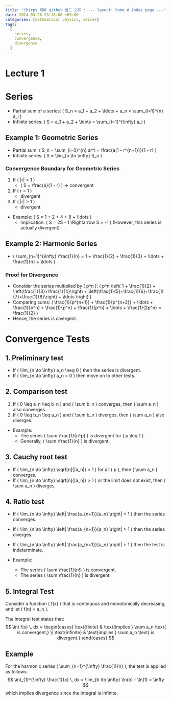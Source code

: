 ```yaml
---
title: "Chirpy 테마 github 빌드 오류 : --- layout: home # Index page ---"
date: 2024-03-26 23:18:00 +09:00
categories: [mathmatical physics, seires]
tags:
  [
    series,
    convergence,
    divergence
  ]
---
```



# Lecture 1

# Series

- Partial sum of a series: 
  \( S_n = a_1 + a_2 + \ldots + a_n = \sum_{i=1}^{n} a_i \)
- Infinite series: 
  \( S = a_1 + a_2 + \ldots = \sum_{i=1}^{\infty} a_i \)

## Example 1: Geometric Series

- Partial sum: 
  \( S_n = \sum_{i=0}^{n} ar^i = \frac{a(1 - r^{n+1})}{1 - r} \)
- Infinite series: 
  \( S = \lim_{n \to \infty} S_n \)

### Convergence Boundary for Geometric Series
1) If \( |r| < 1 \)
   - \( S = \frac{a}{1 - r} \) => convergent
2) If \( r = 1 \)
   - divergent
3) If \( |r| > 1 \)
   - divergent

- Example: 
  \( S = 1 + 2 + 4 + 8 + \ldots \) 
  - Implication: \( S = 2S - 1 \Rightarrow S = -1 \) (However, this series is actually divergent)

## Example 2: Harmonic Series

- \( \sum_{n=1}^{\infty} \frac{1}{n} = 1 + \frac{1}{2} + \frac{1}{3} + \ldots + \frac{1}{n} + \ldots \)

### Proof for Divergence
- Consider the series multiplied by \( p^n \):
  \( p^n \left( 1 + \frac{1}{2} + \left(\frac{1}{3}+\frac{1}{4}\right) + \left(\frac{1}{5}+\frac{1}{6}+\frac{1}{7}+\frac{1}{8}\right) + \ldots \right) \)
- Comparing sums:
  \( \frac{1}{p^{n+1}} + \frac{1}{p^{n+2}} + \ldots + \frac{1}{p^n} > \frac{1}{p^n} + \frac{1}{p^n} + \ldots + \frac{1}{2p^n} = \frac{1}{2} \)
- Hence, the series is divergent.

# Convergence Tests

## 1. Preliminary test

- If \( \lim_{n \to \infty} a_n \neq 0 \) then the series is divergent.
- If \( \lim_{n \to \infty} a_n = 0 \) then move on to other tests.

## 2. Comparison test

1. If \( 0 \leq a_n \leq b_n \) and \( \sum b_n \) converges, then \( \sum a_n \) also converges.
2. If \( 0 \leq b_n \leq a_n \) and \( \sum b_n \) diverges, then \( \sum a_n \) also diverges.

- Example: 
  - The series \( \sum \frac{1}{n^p} \) is divergent for \( p \leq 1 \).
  - Generally, \( \sum \frac{1}{n} \) is divergent.

## 3. Cauchy root test

- If \( \lim_{n \to \infty} \sqrt[n]{|a_n|} < 1 \) for all \( p \), then \( \sum a_n \) converges.
- If \( \lim_{n \to \infty} \sqrt[n]{|a_n|} > 1 \) or the limit does not exist, then \( \sum a_n \) diverges.

## 4. Ratio test

- If \( \lim_{n \to \infty} \left| \frac{a_{n+1}}{a_n} \right| < 1 \) then the series converges.
- If \( \lim_{n \to \infty} \left| \frac{a_{n+1}}{a_n} \right| > 1 \) then the series diverges.
- If \( \lim_{n \to \infty} \left| \frac{a_{n+1}}{a_n} \right| = 1 \) then the test is indeterminate.

- Example: 
  - The series \( \sum \frac{1}{n!} \) is convergent.
  - The series \( \sum \frac{1}{n} \) is divergent.

## 5. Integral Test

Consider a function \( f(x) \) that is continuous and monotonically decreasing, and let \( f(n) = a_n \).

The integral test states that:
$$
\int f(x) \, dx =
\begin{cases} 
\text{finite} & \text{implies } \sum a_n \text{ is convergent,} \\
\text{infinite} & \text{implies } \sum a_n \text{ is divergent.}
\end{cases}
$$

## Example

For the harmonic series \( \sum_{n=1}^{\infty} \frac{1}{n} \), the test is applied as follows:
$$
\int_{1}^{\infty} \frac{1}{x} \, dx = \lim_{b \to \infty} \ln(b) - \ln(1) = \infty
$$
which implies divergence since the integral is infinite.